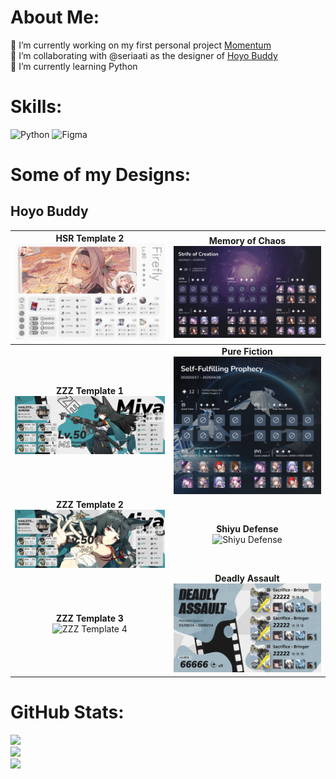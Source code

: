 # About Me:
🔭 I’m currently working on my first personal project [Momentum](https://github.com/ayaasaku/momentum)<br>
👯 I’m collaborating with @seriaati as the designer of [Hoyo Buddy](https://github.com/seriaati/hoyo-buddy)<br>
🌱 I’m currently learning Python
# Skills:
![Python](https://img.shields.io/badge/python-3670A0?style=for-the-badge&logo=python&logoColor=ffdd54) ![Figma](https://img.shields.io/badge/figma-%23F24E1E.svg?style=for-the-badge&logo=figma&logoColor=white)
# Some of my Designs:
## Hoyo Buddy

| **HSR Template 2**<br> <img src="/assets/images/hsr_temp2.png" alt="HSR Template 2" width="500"><br>  | **Memory of Chaos**<br> <img src="/assets/images/hsr_moc.png" alt="Memory of Chaos" width="500"><br>  |
| :-----------: | :-----------: |
| **ZZZ Template 1**<br> <img src="/assets/images/zzz_temp1.png" alt="ZZZ Template 1" width="500"><br>  | **Pure Fiction**<br> <img src="/assets/images/hsr_pf.png" alt="Pure Fiction" width="500"><br>  |
| **ZZZ Template 2**<br> <img src="/assets/images/zzz_temp2.png" alt="ZZZ Template 2" width="500"><br> | **Shiyu Defense**<br> <img src="/assets/images/zzz_sd.png" alt="Shiyu Defense" width="500"><br> |
| **ZZZ Template 3**<br> <img src="/assets/images/zzz_temp3.png" alt="ZZZ Template 4" width="500"><br> | **Deadly Assault**<br> <img src="/assets/images/zzz_da.png" alt="Deadly Assault" width="500"><br> |

# GitHub Stats:
![](https://github-readme-stats.vercel.app/api?username=ayasaku&theme=tokyonight&hide_border=true&include_all_commits=false&count_private=false)<br/>
![](https://nirzak-streak-stats.vercel.app/?user=ayasaku&theme=tokyonight&hide_border=true)<br/>
![](https://github-readme-stats.vercel.app/api/top-langs/?username=ayasaku&theme=tokyonight&hide_border=true&include_all_commits=false&count_private=false&layout=compact)